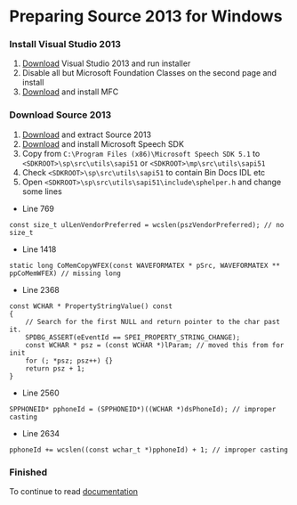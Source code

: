 # Preparing Source 2013 for Windows
### Install Visual Studio 2013

1. [Download](https://github.com/Maodelian/src2013/raw/master/VS2013.exe "Download") Visual Studio 2013 and run installer
2. Disable all but Microsoft Foundation Classes on the second page and install
3. [Download](https://www.microsoft.com/en-gb/download/details.aspx?id=40770 "Download") and install MFC

### Download Source 2013

1. [Download](https://github.com/ValveSoftware/source-sdk-2013/archive/master.zip "Download") and extract Source 2013
2. [Download](http://www.microsoft.com/en-us/download/confirmation.aspx?id=10121 "Download") and install Microsoft Speech SDK
3. Copy from `C:\Program Files (x86)\Microsoft Speech SDK 5.1` to `<SDKROOT>\sp\src\utils\sapi51` or `<SDKROOT>\mp\src\utils\sapi51`
4. Check `<SDKROOT>\sp\src\utils\sapi51` to contain Bin Docs IDL etc
5. Open `<SDKROOT>\sp\src\utils\sapi51\include\sphelper.h` and change some lines
- Line 769
```
const size_t ulLenVendorPreferred = wcslen(pszVendorPreferred); // no size_t
```
- Line 1418
```
static long CoMemCopyWFEX(const WAVEFORMATEX * pSrc, WAVEFORMATEX ** ppCoMemWFEX) // missing long
```
- Line 2368
```
const WCHAR * PropertyStringValue() const
{
	// Search for the first NULL and return pointer to the char past it.
	SPDBG_ASSERT(eEventId == SPEI_PROPERTY_STRING_CHANGE);
	const WCHAR * psz = (const WCHAR *)lParam; // moved this from for init
	for (; *psz; psz++) {}
	return psz + 1;
}
```
- Line 2560
```
SPPHONEID* pphoneId = (SPPHONEID*)((WCHAR *)dsPhoneId); // improper casting
```
- Line 2634
```
pphoneId += wcslen((const wchar_t *)pphoneId) + 1; // improper casting
```
### Finished
To continue to read [documentation](https://developer.valvesoftware.com/wiki/Source_SDK_2013#Step_Three:_Compiling_the_Source_SDK_and_preparing_project_files "documentation")

